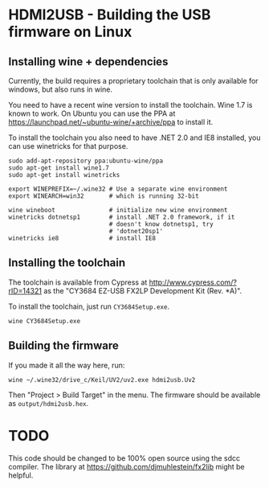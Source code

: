 # HDMI2USB - Building the USB firmware on Linux

## Installing wine + dependencies

Currently, the build requires a proprietary toolchain that is only available
for windows, but also runs in wine.

You need to have a recent wine version to install the toolchain. Wine 1.7 is
known to work. On Ubuntu you can use the PPA at https://launchpad.net/~ubuntu-wine/+archive/ppa
to install it.

To install the toolchain you also need to have .NET 2.0 and IE8 installed, you
can use winetricks for that purpose.

```
sudo add-apt-repository ppa:ubuntu-wine/ppa
sudo apt-get install wine1.7
sudo apt-get install winetricks

export WINEPREFIX=~/.wine32 # Use a separate wine environment
export WINEARCH=win32       # which is running 32-bit

wine wineboot               # initialize new wine environment
winetricks dotnetsp1        # install .NET 2.0 framework, if it
                            # doesn't know dotnetsp1, try
                            # 'dotnet20sp1'
winetricks ie8              # install IE8
```

## Installing the toolchain

The toolchain is available from Cypress at http://www.cypress.com/?rID=14321
as the "CY3684 EZ-USB FX2LP Development Kit (Rev. \*A)".

To install the toolchain, just run `CY3684Setup.exe`.

```
wine CY3684Setup.exe
```

## Building the firmware

If you made it all the way here, run:

```
wine ~/.wine32/drive_c/Keil/UV2/uv2.exe hdmi2usb.Uv2
```

Then "Project > Build Target" in the menu. The firmware should be available
as `output/hdmi2usb.hex`.

# TODO

This code should be changed to be 100% open source using the sdcc compiler.
The library at https://github.com/djmuhlestein/fx2lib might be helpful.
